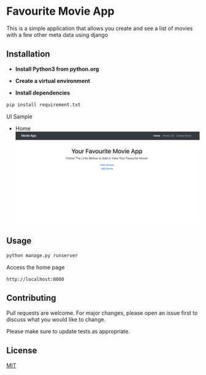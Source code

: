 # Favourite Movie App

This is a simple application that allows you create and see a list of movies with a few other meta data using django

## Installation

* __Install Python3 from python.org__ 
* __Create a virtual environment__

* __Install dependencies__
 
```bash
pip install requirement.txt
```

UI Sample
* Home
![Alt](/home.png "Home Page")

## Usage

```bash
python manage.py runserver
```
Access the home page

```http
http://localhost:8000
```

## Contributing
Pull requests are welcome. For major changes, please open an issue first to discuss what you would like to change.

Please make sure to update tests as appropriate.

## License
[MIT](https://choosealicense.com/licenses/mit/)